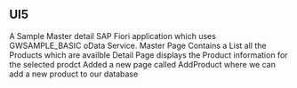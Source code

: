 ## UI5

A Sample Master detail SAP Fiori application which uses GWSAMPLE_BASIC oData Service.
Master Page Contains a List all the Products which are availble
Detail Page displays the Product information for the selected prodct
Added a new page called AddProduct where we can add a new product to our database
